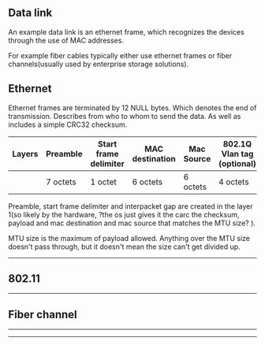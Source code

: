 Data link
---
An example data link is an ethernet frame, which recognizes the devices through the use of MAC addresses.

For example fiber cables typically either use ethernet frames or fiber channels(usually used by enterprise storage solutions).

Ethernet
---

Ethernet frames are terminated by 12 NULL bytes.
Which denotes the end of transmission.
Describes from who to whom to send the data.
As well as includes a simple CRC32 checksum.

| Layers | Preamble | Start frame delimiter | MAC destination | Mac Source | 802.1Q Vlan tag (optional) | EtherType(packet type) or length | Payload | CRC 32 bit | Interpacket gap |
| - | - | - | - | - | - | - | - | - | - |
|  | 7 octets | 1 octet | 6 octets | 6 octets | 4 octets | (42)46-1500 octets | 4 octets | 12 octets |

Preamble, start frame delimiter and interpacket gap are created in the layer 1(so likely by the hardware, ?the os just gives it the carc the checksum, payload and mac destination and mac source that matches the MTU size? ).

MTU size is the maximum of payload allowed.
Anything over the MTU size doesn't pass through, but it doesn't mean the size can't get divided up.

---

802.11
---

---

Fiber channel
---

---



---

